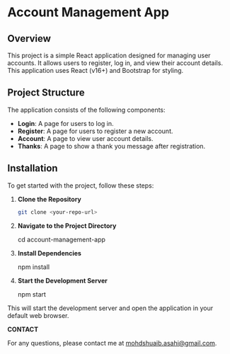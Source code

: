 # Account Management App

## Overview

This project is a simple React application designed for managing user accounts. It allows users to register, log in, and view their account details. This application uses React (v16+) and Bootstrap for styling.

## Project Structure

The application consists of the following components:

- **Login**: A page for users to log in.
- **Register**: A page for users to register a new account.
- **Account**: A page to view user account details.
- **Thanks**: A page to show a thank you message after registration.

## Installation

To get started with the project, follow these steps:

1. **Clone the Repository**

   ```bash
   git clone <your-repo-url>

2. **Navigate to the Project Directory**

   cd account-management-app

3. **Install Dependencies**

   npm install

4. **Start the Development Server**

   npm start


This will start the development server and open the application in your default web browser.



**CONTACT**

For any questions, please contact me at mohdshuaib.asahi@gmail.com.
